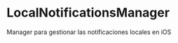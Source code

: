 LocalNotificationsManager
=========================

Manager para gestionar las notificaciones locales en iOS
